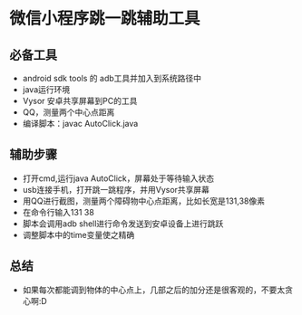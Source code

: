 # 微信小程序跳一跳辅助工具
## 必备工具
- android sdk tools 的 adb工具并加入到系统路径中
- java运行环境
- Vysor 安卓共享屏幕到PC的工具
- QQ，测量两个中心点距离
- 编译脚本：javac AutoClick.java
## 辅助步骤
- 打开cmd,运行java AutoClick，屏幕处于等待输入状态
- usb连接手机，打开跳一跳程序，并用Vysor共享屏幕
- 用QQ进行截图，测量两个障碍物中心点距离，比如长宽是131,38像素
- 在命令行输入131 38
- 脚本会调用adb shell进行命令发送到安卓设备上进行跳跃
- 调整脚本中的time变量使之精确
## 总结
- 如果每次都能调到物体的中心点上，几部之后的加分还是很客观的，不要太贪心啊:D
